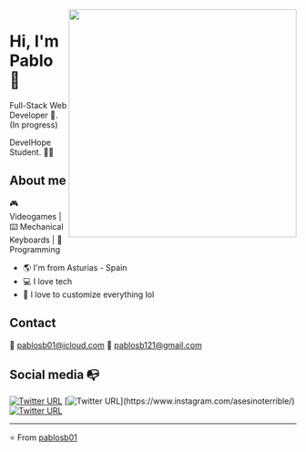 <img align="right" width="auto" height="400" position='absolute' src="https://i.pinimg.com/736x/40/66/4a/40664a8e4549fd8874c1a29a39264fe2.jpg">


# Hi, I'm Pablo :chicken:

Full-Stack Web Developer :robot:. (In progress)

DevelHope Student. :man_technologist:

## About me 

:video_game: Videogames | ⌨️ Mechanical Keyboards | :blue_heart: Programming

- :earth_americas: I'm from Asturias - Spain
- 💻 I love tech
- :gem: I love to customize everything lol

## Contact

  📧 pablosb01@icloud.com
  📧 pablosb121@gmail.com

## Social media :mailbox_with_no_mail:

[![Twitter URL](https://img.shields.io/twitter/url?color=%231DA1F2&label=follow&logo=twitter&logoColor=%231DA1F2&style=flat-square&url=https%3A%2F%2Fwww.reddit.com%2Fuser%2FFatChicken277)](https://x.com/pablosbbb)
[![Twitter URL](https://img.shields.io/twitter/url?color=%23fb3958&label=follow&logo=instagram&logoColor=%23fb3958&style=flat-square&url=https%3A%2F%2Fwww.instagram.com%2Falejorc_)](https://www.instagram.com/asesinoterrible/)
[![Twitter URL](https://img.shields.io/twitter/url?color=%230072b1&label=connect&logo=linkedin&logoColor=%230072b1&style=flat-square&url=https%3A%2F%2Fwww.linkedin.com%2Fin%2Falejandro-ramirez-ciceros%2F)](https://www.linkedin.com/in/pablosb01/)

---
⭐️ From [pablosb01](https://github.com/pablosb01)
